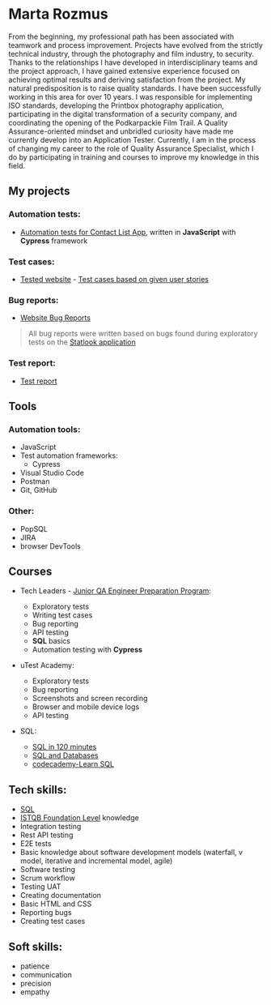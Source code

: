  # Marta Rozmus
From the beginning, my professional path has been associated with teamwork and process improvement. Projects have evolved from the strictly technical industry, through the photography and film industry, to security. Thanks to the relationships I have developed in interdisciplinary teams and the project approach, I have gained extensive experience focused on achieving optimal results and deriving satisfaction from the project. My natural predisposition is to raise quality standards. I have been successfully working in this area for over 10 years. I was responsible for implementing ISO standards, developing the Printbox photography application, participating in the digital transformation of a security company, and coordinating the opening of the Podkarpackie Film Trail. A Quality Assurance-oriented mindset and unbridled curiosity have made me currently develop into an Application Tester. Currently, I am in the process of changing my career to the role of Quality Assurance Specialist, which I do by participating in training and courses to improve my knowledge in this field.
## My projects
### Automation tests:
* [Automation tests for Contact List App](https://github.com/martularozmus/CYPRESS-automation-tests-for-contact-list-app/tree/master), written in **JavaScript** with **Cypress** framework
### Test cases:
* [Tested website](https://opensource-demo.orangehrmlive.com/) - [Test cases based on given user stories](https://docs.google.com/spreadsheets/d/1r3vS7pHKNPxiZW9HhoVQ2zyKChzo5z-s52egAvtuX7c/edit?usp=sharing)
  
### Bug reports:
* [Website Bug Reports]()
> All bug reports were written based on bugs found during exploratory tests on the [Statlook application](https://demo.statlook.com/account)
### Test report:
* [Test report](https://docs.google.com/spreadsheets/d/1yxvjQOA06-Un6Q5xYggtOoRYIEDM4hH_OmpnTLXDKi4/edit?gid=1342673370#gid=1342673370)
## Tools
### Automation tools:
- JavaScript
- Test automation frameworks:
  - Cypress
- Visual Studio Code
- Postman
- Git, GitHub
### Other:
- PopSQL
- JIRA
- browser DevTools
## Courses
- Tech Leaders - [Junior QA Engineer Preparation Program](https://drive.google.com/file/d/1Cn2msMXcVuWxQKx3N5IR57a0y9HCBYpc/view?usp=sharing):

  - Exploratory tests
  - Writing test cases
  - Bug reporting
  - API testing
  - **SQL** basics
  - Automation testing with **Cypress**
- uTest Academy:
  - Exploratory tests
  - Bug reporting
  - Screenshots and screen recording
  - Browser and mobile device logs
  - API testing
- SQL:
  - [SQL in 120 minutes](https://www.kursysql.pl/szkolenie-sql-w-120-minut/)
  - [SQL and Databases](https://www.freecodecamp.org/news/sql-and-databases-full-course/)
  - [codecademy-Learn SQL](https://www.codecademy.com/enrolled/courses/learn-sql)

## Tech skills:
- [SQL](https://support.microsoft.com/pl-pl/topic/j%C4%99zyk-access-sql-podstawowe-poj%C4%99cia-s%C5%82ownictwo-i-sk%C5%82adnia-444d0303-cde1-424e-9a74-e8dc3e460671)
- [ISTQB Foundation Level](https://sjsi.org/ist-qb/do-pobrania/) knowledge
- Integration testing
- Rest API testing
- E2E tests
- Basic knowledge about software development models (waterfall, v model, iterative and incremental model, agile)
- Software testing
- Scrum workflow
- Testing UAT
- Creating documentation
- Basic HTML and CSS
- Reporting bugs
- Creating test cases

## Soft skills:
- patience
- communication
- precision
- empathy

